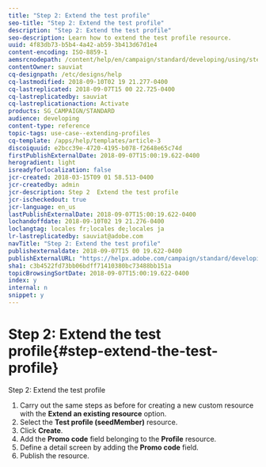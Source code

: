 ```yaml
---
title: "Step 2: Extend the test profile"
seo-title: "Step 2: Extend the test profile"
description: "Step 2: Extend the test profile"
seo-description: Learn how to extend the test profile resource.
uuid: 4f83db73-b5b4-4a42-ab59-3b413d67d1e4
content-encoding: ISO-8859-1
aemsrcnodepath: /content/help/en/campaign/standard/developing/using/step-2--extend-the-test-profile
contentOwner: sauviat
cq-designpath: /etc/designs/help
cq-lastmodified: 2018-09-10T02 19 21.277-0400
cq-lastreplicated: 2018-09-07T15 00 22.725-0400
cq-lastreplicatedby: sauviat
cq-lastreplicationaction: Activate
products: SG_CAMPAIGN/STANDARD
audience: developing
content-type: reference
topic-tags: use-case--extending-profiles
cq-template: /apps/help/templates/article-3
discoiquuid: e2bcc39e-4720-4195-b078-f2648e65c74d
firstPublishExternalDate: 2018-09-07T15:00:19.622-0400
herogradient: light
isreadyforlocalization: false
jcr-created: 2018-03-15T09 01 58.513-0400
jcr-createdby: admin
jcr-description: Step 2  Extend the test profile
jcr-ischeckedout: true
jcr-language: en_us
lastPublishExternalDate: 2018-09-07T15:00:19.622-0400
lochandoffdate: 2018-09-10T02 19 21.276-0400
loclangtag: locales fr;locales de;locales ja
lr-lastreplicatedby: sauviat@adobe.com
navTitle: "Step 2: Extend the test profile"
publishexternaldate: 2018-09-07T15 00 19.622-0400
publishExternalURL: "https://helpx.adobe.com/campaign/standard/developing/using/step-2--extend-the-test-profile.html"
sha1: c3b4522fd73bb06bdff71410380bc73488bb151a
topicBrowsingSortDate: 2018-09-07T15:00:19.622-0400
index: y
internal: n
snippet: y
---
```


# Step 2: Extend the test profile{#step-extend-the-test-profile}

Step 2: Extend the test profile

1. Carry out the same steps as before for creating a new custom resource with the **Extend an existing resource** option.
1. Select the **Test profile (seedMember)** resource.
1. Click **Create**.
1. Add the **Promo code** field belonging to the **Profile** resource.
1. Define a detail screen by adding the **Promo code** field.
1. Publish the resource.

